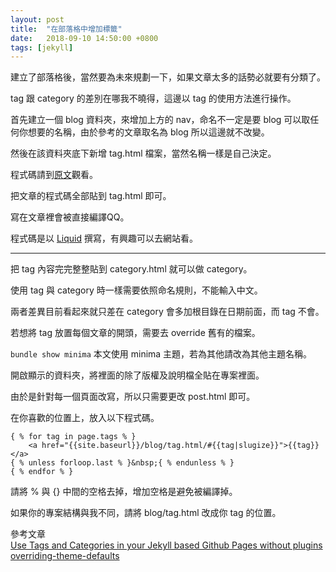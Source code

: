 ```yaml
---
layout: post
title:  "在部落格中增加標籤"
date:   2018-09-10 14:50:00 +0800
tags: [jekyll]
---
```


建立了部落格後，當然要為未來規劃一下，如果文章太多的話勢必就要有分類了。

tag 跟 category 的差別在哪我不曉得，這邊以 tag 的使用方法進行操作。

首先建立一個 blog 資料夾，來增加上方的 nav，命名不一定是要 blog 可以取任何你想要的名稱，由於參考的文章取名為 blog 所以這邊就不改變。

然後在該資料夾底下新增 tag.html 檔案，當然名稱一樣是自己決定。

程式碼請到[原文][add-tag]觀看。

把文章的程式碼全部貼到 tag.html 即可。

寫在文章裡會被直接編譯QQ。

程式碼是以 [Liquid][liquid] 撰寫，有興趣可以去網站看。

---

把 tag 內容完完整整貼到 category.html 就可以做 category。

使用 tag 與 category 時一樣需要依照命名規則，不能輸入中文。

兩者差異目前看起來就只差在 category 會多加根目錄在日期前面，而 tag 不會。

若想將 tag 放置每個文章的開頭，需要去 override 舊有的檔案。

`bundle show minima` 本文使用 minima 主題，若為其他請改為其他主題名稱。

開啟顯示的資料夾，將裡面的除了版權及說明檔全貼在專案裡面。

由於是針對每一個頁面改寫，所以只需要更改 post.html 即可。

在你喜歡的位置上，放入以下程式碼。

```
{ % for tag in page.tags % }
    <a href="{{site.baseurl}}/blog/tag.html/#{{tag|slugize}}">{{tag}}</a>
{ % unless forloop.last % }&nbsp;{ % endunless % }
{ % endfor % }
```

請將 % 與 {} 中間的空格去掉，增加空格是避免被編譯掉。

如果你的專案結構與我不同，請將 blog/tag.html 改成你 tag 的位置。

參考文章
<br>[Use Tags and Categories in your Jekyll based Github Pages without plugins][add-tag]
<br>[overriding-theme-defaults][overriding-theme-defaults]

[add-tag]: https://codinfox.github.io/dev/2015/03/06/use-tags-and-categories-in-your-jekyll-based-github-pages/
[liquid]: https://shopify.github.io/liquid/
[overriding-theme-defaults]: https://jekyllrb.com/docs/themes/#overriding-theme-defaults